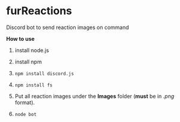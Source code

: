 # furReactions
Discord bot to send reaction images on command

**How to use**

1. install node.js

2. install npm

3. `npm install discord.js`

4. `npm install fs`

5. Put all reaction images under the **Images** folder (**must** be in *.png* format).

6. `node bot`
